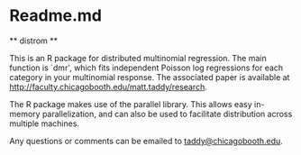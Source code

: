 # Readme.md

** distrom **

This is an R package for distributed multinomial regression.  The main function is `dmr', which fits independent Poisson log regressions for each category in your multinomial response.  The associated paper is available at <http://faculty.chicagobooth.edu/matt.taddy/research>. 

The R package makes use of the 
    parallel
library.  This allows easy in-memory parallelization, and can also be used to facilitate distribution across multiple machines.

Any questions or comments can be emailed to <taddy@chicagobooth.edu>.

